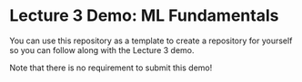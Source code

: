 # Lecture 3 Demo: ML Fundamentals

You can use this repository as a template to create a repository for yourself so you can follow along with the Lecture 3 demo.

Note that there is no requirement to submit this demo!
